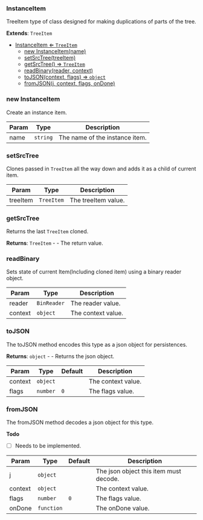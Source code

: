 <a name="InstanceItem"></a>

### InstanceItem 
TreeItem type of class designed for making duplications of parts of the tree.


**Extends**: <code>TreeItem</code>  

* [InstanceItem ⇐ <code>TreeItem</code>](#InstanceItem)
    * [new InstanceItem(name)](#new-InstanceItem)
    * [setSrcTree(treeItem)](#setSrcTree)
    * [getSrcTree() ⇒ <code>TreeItem</code>](#getSrcTree)
    * [readBinary(reader, context)](#readBinary)
    * [toJSON(context, flags) ⇒ <code>object</code>](#toJSON)
    * [fromJSON(j, context, flags, onDone)](#fromJSON)

<a name="new_InstanceItem_new"></a>

### new InstanceItem
Create an instance item.


| Param | Type | Description |
| --- | --- | --- |
| name | <code>string</code> | The name of the instance item. |

<a name="InstanceItem+setSrcTree"></a>

### setSrcTree
Clones passed in `TreeItem` all the way down and adds it as a child of current item.



| Param | Type | Description |
| --- | --- | --- |
| treeItem | <code>TreeItem</code> | The treeItem value. |

<a name="InstanceItem+getSrcTree"></a>

### getSrcTree
Returns the last `TreeItem` cloned.


**Returns**: <code>TreeItem</code> - - The return value.  
<a name="InstanceItem+readBinary"></a>

### readBinary
Sets state of current Item(Including cloned item) using a binary reader object.



| Param | Type | Description |
| --- | --- | --- |
| reader | <code>BinReader</code> | The reader value. |
| context | <code>object</code> | The context value. |

<a name="InstanceItem+toJSON"></a>

### toJSON
The toJSON method encodes this type as a json object for persistences.


**Returns**: <code>object</code> - - Returns the json object.  

| Param | Type | Default | Description |
| --- | --- | --- | --- |
| context | <code>object</code> |  | The context value. |
| flags | <code>number</code> | <code>0</code> | The flags value. |

<a name="InstanceItem+fromJSON"></a>

### fromJSON
The fromJSON method decodes a json object for this type.


**Todo**

- [ ] Needs to be implemented.


| Param | Type | Default | Description |
| --- | --- | --- | --- |
| j | <code>object</code> |  | The json object this item must decode. |
| context | <code>object</code> |  | The context value. |
| flags | <code>number</code> | <code>0</code> | The flags value. |
| onDone | <code>function</code> |  | The onDone value. |

